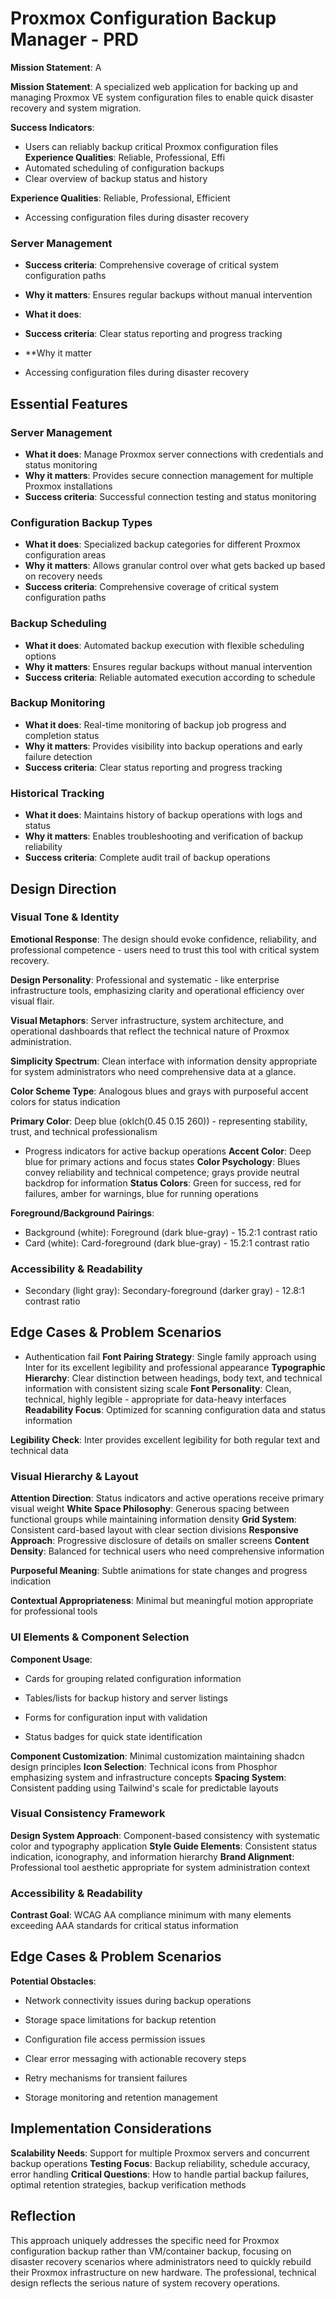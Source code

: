 # Proxmox Configuration Backup Manager - PRD

**Mission Statement**: A 

**Mission Statement**: A specialized web application for backing up and managing Proxmox VE system configuration files to enable quick disaster recovery and system migration.

**Success Indicators**: 
- Users can reliably backup critical Proxmox configuration files
**Experience Qualities**: Reliable, Professional, Effi
- Automated scheduling of configuration backups
- Clear overview of backup status and history

**Experience Qualities**: Reliable, Professional, Efficient



- Accessing configuration files during disaster recovery

### Server Management



- **Success criteria**: Comprehensive coverage of critical system configuration paths

- **Why it matters**: Ensures regular backups without manual intervention

- **What it does**:
- **Success criteria**: Clear status reporting and progress tracking

- **Why it matter


- Accessing configuration files during disaster recovery

## Essential Features

### Server Management
- **What it does**: Manage Proxmox server connections with credentials and status monitoring
- **Why it matters**: Provides secure connection management for multiple Proxmox installations
- **Success criteria**: Successful connection testing and status monitoring

### Configuration Backup Types
- **What it does**: Specialized backup categories for different Proxmox configuration areas
- **Why it matters**: Allows granular control over what gets backed up based on recovery needs
- **Success criteria**: Comprehensive coverage of critical system configuration paths

### Backup Scheduling
- **What it does**: Automated backup execution with flexible scheduling options
- **Why it matters**: Ensures regular backups without manual intervention
- **Success criteria**: Reliable automated execution according to schedule

### Backup Monitoring
- **What it does**: Real-time monitoring of backup job progress and completion status
- **Why it matters**: Provides visibility into backup operations and early failure detection
- **Success criteria**: Clear status reporting and progress tracking

### Historical Tracking
- **What it does**: Maintains history of backup operations with logs and status
- **Why it matters**: Enables troubleshooting and verification of backup reliability
- **Success criteria**: Complete audit trail of backup operations

## Design Direction

### Visual Tone & Identity
**Emotional Response**: The design should evoke confidence, reliability, and professional competence - users need to trust this tool with critical system recovery.

**Design Personality**: Professional and systematic - like enterprise infrastructure tools, emphasizing clarity and operational efficiency over visual flair.

**Visual Metaphors**: Server infrastructure, system architecture, and operational dashboards that reflect the technical nature of Proxmox administration.

**Simplicity Spectrum**: Clean interface with information density appropriate for system administrators who need comprehensive data at a glance.


**Color Scheme Type**: Analogous blues and grays with purposeful accent colors for status indication

**Primary Color**: Deep blue (oklch(0.45 0.15 260)) - representing stability, trust, and technical professionalism
- Progress indicators for active backup operations
**Accent Color**: Deep blue for primary actions and focus states
**Color Psychology**: Blues convey reliability and technical competence; grays provide neutral backdrop for information
**Status Colors**: Green for success, red for failures, amber for warnings, blue for running operations

**Foreground/Background Pairings**:
- Background (white): Foreground (dark blue-gray) - 15.2:1 contrast ratio
- Card (white): Card-foreground (dark blue-gray) - 15.2:1 contrast ratio  
### Accessibility & Readability
- Secondary (light gray): Secondary-foreground (darker gray) - 12.8:1 contrast ratio
## Edge Cases & Problem Scenarios

- Authentication fail
**Font Pairing Strategy**: Single family approach using Inter for its excellent legibility and professional appearance
**Typographic Hierarchy**: Clear distinction between headings, body text, and technical information with consistent sizing scale
**Font Personality**: Clean, technical, highly legible - appropriate for data-heavy interfaces
**Readability Focus**: Optimized for scanning configuration data and status information


**Legibility Check**: Inter provides excellent legibility for both regular text and technical data

### Visual Hierarchy & Layout
**Attention Direction**: Status indicators and active operations receive primary visual weight
**White Space Philosophy**: Generous spacing between functional groups while maintaining information density
**Grid System**: Consistent card-based layout with clear section divisions
**Responsive Approach**: Progressive disclosure of details on smaller screens
**Content Density**: Balanced for technical users who need comprehensive information


**Purposeful Meaning**: Subtle animations for state changes and progress indication

**Contextual Appropriateness**: Minimal but meaningful motion appropriate for professional tools

### UI Elements & Component Selection
**Component Usage**: 
- Cards for grouping related configuration information
- Tables/lists for backup history and server listings
- Forms for configuration input with validation

- Status badges for quick state identification

**Component Customization**: Minimal customization maintaining shadcn design principles
**Icon Selection**: Technical icons from Phosphor emphasizing system and infrastructure concepts
**Spacing System**: Consistent padding using Tailwind's scale for predictable layouts

### Visual Consistency Framework
**Design System Approach**: Component-based consistency with systematic color and typography application
**Style Guide Elements**: Consistent status indication, iconography, and information hierarchy
**Brand Alignment**: Professional tool aesthetic appropriate for system administration context

### Accessibility & Readability
**Contrast Goal**: WCAG AA compliance minimum with many elements exceeding AAA standards for critical status information

## Edge Cases & Problem Scenarios
**Potential Obstacles**: 
- Network connectivity issues during backup operations

- Storage space limitations for backup retention
- Configuration file access permission issues


- Clear error messaging with actionable recovery steps
- Retry mechanisms for transient failures
- Storage monitoring and retention management


## Implementation Considerations
**Scalability Needs**: Support for multiple Proxmox servers and concurrent backup operations
**Testing Focus**: Backup reliability, schedule accuracy, error handling
**Critical Questions**: How to handle partial backup failures, optimal retention strategies, backup verification methods

## Reflection
This approach uniquely addresses the specific need for Proxmox configuration backup rather than VM/container backup, focusing on disaster recovery scenarios where administrators need to quickly rebuild their Proxmox infrastructure on new hardware. The professional, technical design reflects the serious nature of system recovery operations.